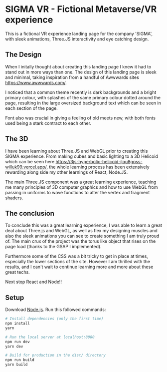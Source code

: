# SIGMA VR - Fictional Metaverse/VR experience
This is a fictional VR experience landing page for the company 'SIGMA', with sleek animations, Three.JS interactivity and eye catching design.

## The Design
When I initally thought about creating this landing page I knew it had to stand out in more ways than one. The design of this landing page is sleek and minimal, taking inspiration from a handful of Awwwards sites https://www.awwwards.com/. 

I noticed that a common theme recently is dark backgrounds and a bright primary colour, with splashes of the same primary colour dotted around the page, resulting in the large oversized background text which can be seen in each section of the page. 

Font also was crucial in giving a feeling of old meets new, with both fonts used being a stark contract to each other. 

## The 3D 
I have been learning about Three.JS and WebGL prior to creating this SIGMA experience. From making cubes and basic lighting to a 3D Helicoid which can be seen here https://3js-hyperbolic-helicoid-jlqu8gpss-willuk99.vercel.app/, the whole learning process has been extensively rewarding along side my other learnings of React, Node.JS. 

The main Three.JS component was a great learning experience, teaching me many principles of 3D computer graphics and how to use WebGL from passing in uniforms to wave functions to alter the vertex and fragment shaders. 

## The conclusion
To conclude this was a great learning experience, I was able to learn a great deal about Three.js and WebGL, as well as flex my designing muscles and also the sleek animations you can see to create something I am truly proud of. The main crux of the project was the torus like object that rises on the page load (thanks to the GSAP I implemented). 

Furthermore some of the CSS was a bit tricky to get in place at times, especially the lower sections of the site. However I am thrilled with the results, and I can't wait to continue learning more and more about these great techs.

Next stop React and Node!!


## Setup
Download [Node.js](https://nodejs.org/en/download/).
Run this followed commands:

``` bash
# Install dependencies (only the first time)
npm install
yarn

# Run the local server at localhost:8080
npm run dev
yarn dev

# Build for production in the dist/ directory
npm run build
yarn build
```
